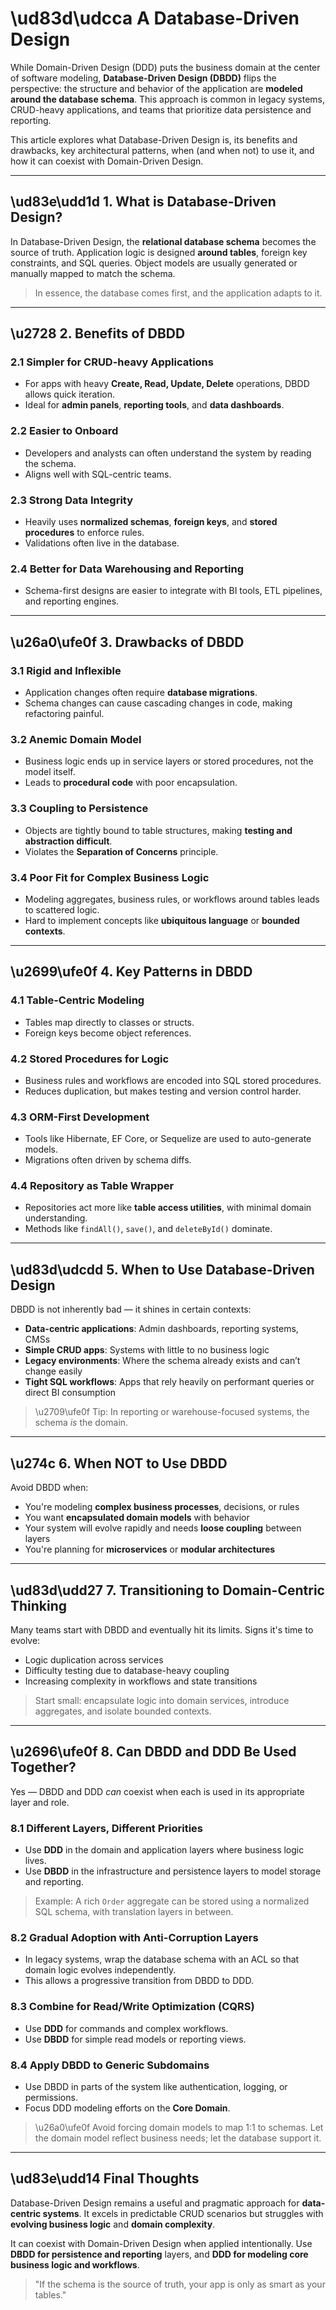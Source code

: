 # \ud83d\udcca A Database-Driven Design

While Domain-Driven Design (DDD) puts the business domain at the center of software modeling, **Database-Driven Design (DBDD)** flips the perspective: the structure and behavior of the application are **modeled around the database schema**. This approach is common in legacy systems, CRUD-heavy applications, and teams that prioritize data persistence and reporting.

This article explores what Database-Driven Design is, its benefits and drawbacks, key architectural patterns, when (and when not) to use it, and how it can coexist with Domain-Driven Design.

---

## \ud83e\udd1d 1. What is Database-Driven Design?

In Database-Driven Design, the **relational database schema** becomes the source of truth. Application logic is designed **around tables**, foreign key constraints, and SQL queries. Object models are usually generated or manually mapped to match the schema.

> In essence, the database comes first, and the application adapts to it.

---

## \u2728 2. Benefits of DBDD

### 2.1 Simpler for CRUD-heavy Applications

* For apps with heavy **Create, Read, Update, Delete** operations, DBDD allows quick iteration.
* Ideal for **admin panels**, **reporting tools**, and **data dashboards**.

### 2.2 Easier to Onboard

* Developers and analysts can often understand the system by reading the schema.
* Aligns well with SQL-centric teams.

### 2.3 Strong Data Integrity

* Heavily uses **normalized schemas**, **foreign keys**, and **stored procedures** to enforce rules.
* Validations often live in the database.

### 2.4 Better for Data Warehousing and Reporting

* Schema-first designs are easier to integrate with BI tools, ETL pipelines, and reporting engines.

---

## \u26a0\ufe0f 3. Drawbacks of DBDD

### 3.1 Rigid and Inflexible

* Application changes often require **database migrations**.
* Schema changes can cause cascading changes in code, making refactoring painful.

### 3.2 Anemic Domain Model

* Business logic ends up in service layers or stored procedures, not the model itself.
* Leads to **procedural code** with poor encapsulation.

### 3.3 Coupling to Persistence

* Objects are tightly bound to table structures, making **testing and abstraction difficult**.
* Violates the **Separation of Concerns** principle.

### 3.4 Poor Fit for Complex Business Logic

* Modeling aggregates, business rules, or workflows around tables leads to scattered logic.
* Hard to implement concepts like **ubiquitous language** or **bounded contexts**.

---

## \u2699\ufe0f 4. Key Patterns in DBDD

### 4.1 Table-Centric Modeling

* Tables map directly to classes or structs.
* Foreign keys become object references.

### 4.2 Stored Procedures for Logic

* Business rules and workflows are encoded into SQL stored procedures.
* Reduces duplication, but makes testing and version control harder.

### 4.3 ORM-First Development

* Tools like Hibernate, EF Core, or Sequelize are used to auto-generate models.
* Migrations often driven by schema diffs.

### 4.4 Repository as Table Wrapper

* Repositories act more like **table access utilities**, with minimal domain understanding.
* Methods like `findAll()`, `save()`, and `deleteById()` dominate.

---

## \ud83d\udcdd 5. When to Use Database-Driven Design

DBDD is not inherently bad — it shines in certain contexts:

* **Data-centric applications**: Admin dashboards, reporting systems, CMSs
* **Simple CRUD apps**: Systems with little to no business logic
* **Legacy environments**: Where the schema already exists and can’t change easily
* **Tight SQL workflows**: Apps that rely heavily on performant queries or direct BI consumption

> \u2709\ufe0f Tip: In reporting or warehouse-focused systems, the schema *is* the domain.

---

## \u274c 6. When NOT to Use DBDD

Avoid DBDD when:

* You're modeling **complex business processes**, decisions, or rules
* You want **encapsulated domain models** with behavior
* Your system will evolve rapidly and needs **loose coupling** between layers
* You're planning for **microservices** or **modular architectures**

---

## \ud83d\udd27 7. Transitioning to Domain-Centric Thinking

Many teams start with DBDD and eventually hit its limits. Signs it's time to evolve:

* Logic duplication across services
* Difficulty testing due to database-heavy coupling
* Increasing complexity in workflows and state transitions

> Start small: encapsulate logic into domain services, introduce aggregates, and isolate bounded contexts.

---

## \u2696\ufe0f 8. Can DBDD and DDD Be Used Together?

Yes — DBDD and DDD *can* coexist when each is used in its appropriate layer and role.

### 8.1 Different Layers, Different Priorities

* Use **DDD** in the domain and application layers where business logic lives.
* Use **DBDD** in the infrastructure and persistence layers to model storage and reporting.

> Example: A rich `Order` aggregate can be stored using a normalized SQL schema, with translation layers in between.

### 8.2 Gradual Adoption with Anti-Corruption Layers

* In legacy systems, wrap the database schema with an ACL so that domain logic evolves independently.
* This allows a progressive transition from DBDD to DDD.

### 8.3 Combine for Read/Write Optimization (CQRS)

* Use **DDD** for commands and complex workflows.
* Use **DBDD** for simple read models or reporting views.

### 8.4 Apply DBDD to Generic Subdomains

* Use DBDD in parts of the system like authentication, logging, or permissions.
* Focus DDD modeling efforts on the **Core Domain**.

> \u26a0\ufe0f Avoid forcing domain models to map 1:1 to schemas. Let the domain model reflect business needs; let the database support it.

---

## \ud83e\udd14 Final Thoughts

Database-Driven Design remains a useful and pragmatic approach for **data-centric systems**. It excels in predictable CRUD scenarios but struggles with **evolving business logic** and **domain complexity**.

It can coexist with Domain-Driven Design when applied intentionally. Use **DBDD for persistence and reporting** layers, and **DDD for modeling core business logic and workflows**.

> "If the schema is the source of truth, your app is only as smart as your tables."
